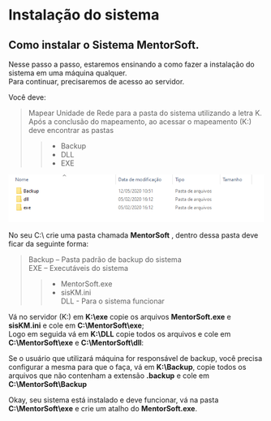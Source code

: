 # Instalação do sistema  

## Como instalar o Sistema MentorSoft.
Nesse passo a passo, estaremos ensinando a como fazer a instalação do sistema em uma máquina qualquer.  
Para continuar, precisaremos de acesso ao servidor.  

Você deve:  
> Mapear Unidade de Rede para a pasta do sistema utilizando a letra K.  
Após a conclusão do mapeamento, ao acessar o mapeamento (K:\) deve encontrar as pastas  
>> - Backup  
>> - DLL  
>> - EXE  

![1](img/instalacao-sistemas/1.png)  

No seu C:\ crie uma pasta chamada **MentorSoft** , dentro dessa pasta deve ficar da seguinte forma:  
> Backup – Pasta padrão de backup do sistema  
> EXE – Executáveis do sistema  
>> - MentorSoft.exe  
>> - sisKM.ini  
> DLL - Para o sistema funcionar

Vá no servidor (K:\) em **K:\exe** copie os arquivos **MentorSoft.exe** e **sisKM.ini** e cole em **C:\MentorSoft\exe**;  
Logo em seguida vá em **K:\DLL** copie todos os arquivos e cole em **C:\MentorSoft\exe** e **C:\MentorSoft\dll**:  

Se o usuário que utilizará máquina for responsável de backup, você precisa configurar a mesma para que o faça, vá em **K:\Backup**, copie todos os arquivos que não contenham a extensão **.backup** e cole em **C:\MentorSoft\Backup**

Okay, seu sistema está instalado e deve funcionar, vá na pasta **C:\MentorSoft\exe** e crie um atalho do **MentorSoft.exe**.  
